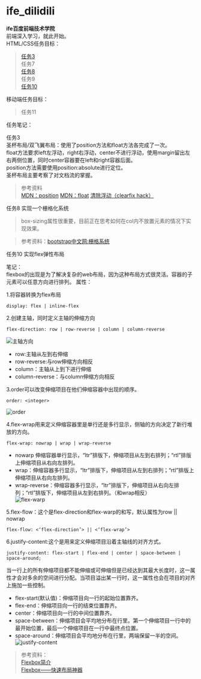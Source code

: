 # ife_dilidili
**ife百度前端技术学院**  
前端深入学习，就此开始。  
HTML/CSS任务目标：  
>[任务3](http://monkey65535.github.io/ife_dilidili/task3/task3.html)  
>任务7  
>[任务8](http://monkey65535.github.io/ife_dilidili/task8/task8.html)  
>任务9  
> [任务10](http://monkey65535.github.io/ife_dilidili/task10/task10.html)  

移动端任务目标：  
>任务11  

任务笔记：  

任务3  
圣杯布局/双飞翼布局：使用了position方法和float方法各完成了一次。  
float方法要求left左浮动，right右浮动，center不进行浮动，使用margin留出左右两侧位置，同时center容器要在left和right容器后面。  
position方法需要使用position:absolute进行定位。  
圣杯布局主要考察了对文档流的掌握。 
>参考资料  
[MDN：position](https://developer.mozilla.org/zh-CN/docs/Web/CSS/position)
[MDN：float](https://developer.mozilla.org/en-US/docs/Web/CSS/float)
[清除浮动（clearfix hack）](http://zh.learnlayout.com/clearfix.html)


任务8 实现一个栅格化系统  
>box-sizing属性很重要，目前正在思考如何在col内不放置元素的情况下实现效果。 

>参考资料：[bootstrap中文网:栅格系统](http://v3.bootcss.com/css/#grid)  

任务10 实现flex弹性布局  

笔记：  
flexbox的出现是为了解决复杂的web布局，因为这种布局方式很灵活。容器的子元素可以任意方向进行排列。
属性： 

1.将容器转换为flex布局  

```
display: flex | inline-flex
```
2.创建主轴，同时定义主轴的伸缩方向 
```
flex-direction: row | row-reverse | column | column-reverse
```
![主轴方向](http://img.blog.csdn.net/20150616140933077)  
 
- row:主轴从左到右伸缩  
- row-reverse:与row伸缩方向相反  
- column：主轴从上到下进行伸缩  
- column-reverse：与column伸缩方向相反  

3.order可以改变伸缩项目在他们伸缩容器中出现的顺序。  

```
order: <integer> 
```

![order](http://img.blog.csdn.net/20150616144249372)  

4.flex-wrap用来定义伸缩容器里是单行还是多行显示，侧轴的方向决定了新行堆放的方向。 

```
flex-wrap: nowrap | wrap | wrap-reverse 
```
 
- nowarp  伸缩容器单行显示，“ltr”排版下，伸缩项目从左到右排列；“rtl”排版上伸缩项目从右向左排列。  
- wrap：伸缩容器多行显示，“ltr”排版下，伸缩项目从左到右排列；“rtl”排版上伸缩项目从右向左排列。  
- wrap-reverse：伸缩容器多行显示，“ltr”排版下，伸缩项目从右向左排列；“rtl”排版下，伸缩项目从左到右排列。（和wrap相反）  
![flex-warp](http://img.blog.csdn.net/20150616144822191)  

5.flex-flow：这个是flex-direction和flex-warp的和写，默认属性为row || nowrap  

```
flex-flow: <‘flex-direction’> || <‘flex-wrap’>  
```  

6.justify-content:这个是用来定义伸缩项目沿着主轴线的对齐方式。  

```
justify-content: flex-start | flex-end | center | space-between | space-around;  
```  
当一行上的所有伸缩项目都不能伸缩或可伸缩但是已经达到其最大长度时，这一属性才会对多余的空间进行分配。当项目溢出某一行时，这一属性也会在项目的对齐上施加一些控制。 
- flex-start(默认值)：伸缩项目向一行的起始位置靠齐。
- flex-end：伸缩项目向一行的结束位置靠齐。  
- center：伸缩项目向一行的中间位置靠齐。  
- space-between：伸缩项目会平均地分布在行里。第一个伸缩项目一行中的最开始位置，最后一个伸缩项目在一行中最终点位置。  
- space-around：伸缩项目会平均地分布在行里，两端保留一半的空间。  
![justify-content](http://img.blog.csdn.net/20150616151746589)  





>参考资料：  
[Flexbox简介](https://segmentfault.com/a/1190000002910324#articleHeader5)  
[Flexbox——快速布局神器](http://www.w3cplus.com/css3/flexbox-basics.html)

